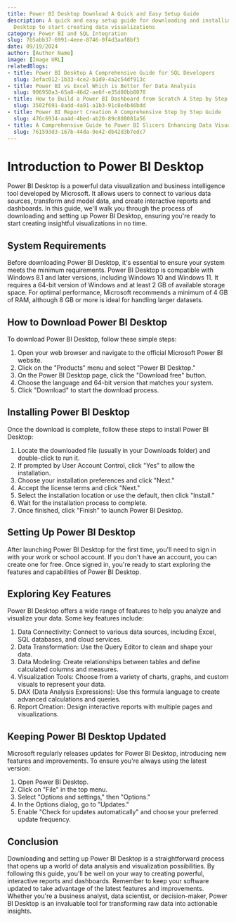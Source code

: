 ```yaml
---
title: Power BI Desktop Download A Quick and Easy Setup Guide
description: A quick and easy setup guide for downloading and installing Power BI
  Desktop to start creating data visualizations
category: Power BI and SQL Integration
slug: 7b5abb37-6991-4eee-8746-0f4d3aaf8bf3
date: 09/19/2024
author: [Author Name]
image: [Image URL]
relatedBlogs:
- title: Power BI Desktop A Comprehensive Guide for SQL Developers
  slug: 3efac012-1b33-4ce2-b1d9-4a2c54df913c
- title: Power BI vs Excel Which is Better for Data Analysis
  slug: 906950a3-65a8-46d2-ae6f-e35d80bb8078
- title: How to Build a Power BI Dashboard from Scratch A Step by Step Guide
  slug: 3502f691-8add-4a91-a1b3-91c8e4b46bdd
- title: Power BI Report Creation A Comprehensive Step by Step Guide
  slug: 476c6934-aa4d-4bed-ab20-89c808081a56
- title: A Comprehensive Guide to Power BI Slicers Enhancing Data Visualization
  slug: 761593d3-167b-44da-9e42-db42d3b7edc7
---
```


# Introduction to Power BI Desktop

Power BI Desktop is a powerful data visualization and business intelligence tool developed by Microsoft. It allows users to connect to various data sources, transform and model data, and create interactive reports and dashboards. In this guide, we'll walk you through the process of downloading and setting up Power BI Desktop, ensuring you're ready to start creating insightful visualizations in no time.

## System Requirements

Before downloading Power BI Desktop, it's essential to ensure your system meets the minimum requirements. Power BI Desktop is compatible with Windows 8.1 and later versions, including Windows 10 and Windows 11. It requires a 64-bit version of Windows and at least 2 GB of available storage space. For optimal performance, Microsoft recommends a minimum of 4 GB of RAM, although 8 GB or more is ideal for handling larger datasets.

## How to Download Power BI Desktop

To download Power BI Desktop, follow these simple steps:

1. Open your web browser and navigate to the official Microsoft Power BI website.
2. Click on the "Products" menu and select "Power BI Desktop."
3. On the Power BI Desktop page, click the "Download free" button.
4. Choose the language and 64-bit version that matches your system.
5. Click "Download" to start the download process.

## Installing Power BI Desktop

Once the download is complete, follow these steps to install Power BI Desktop:

1. Locate the downloaded file (usually in your Downloads folder) and double-click to run it.
2. If prompted by User Account Control, click "Yes" to allow the installation.
3. Choose your installation preferences and click "Next."
4. Accept the license terms and click "Next."
5. Select the installation location or use the default, then click "Install."
6. Wait for the installation process to complete.
7. Once finished, click "Finish" to launch Power BI Desktop.

## Setting Up Power BI Desktop

After launching Power BI Desktop for the first time, you'll need to sign in with your work or school account. If you don't have an account, you can create one for free. Once signed in, you're ready to start exploring the features and capabilities of Power BI Desktop.

## Exploring Key Features

Power BI Desktop offers a wide range of features to help you analyze and visualize your data. Some key features include:

1. Data Connectivity: Connect to various data sources, including Excel, SQL databases, and cloud services.
2. Data Transformation: Use the Query Editor to clean and shape your data.
3. Data Modeling: Create relationships between tables and define calculated columns and measures.
4. Visualization Tools: Choose from a variety of charts, graphs, and custom visuals to represent your data.
5. DAX (Data Analysis Expressions): Use this formula language to create advanced calculations and queries.
6. Report Creation: Design interactive reports with multiple pages and visualizations.

## Keeping Power BI Desktop Updated

Microsoft regularly releases updates for Power BI Desktop, introducing new features and improvements. To ensure you're always using the latest version:

1. Open Power BI Desktop.
2. Click on "File" in the top menu.
3. Select "Options and settings," then "Options."
4. In the Options dialog, go to "Updates."
5. Enable "Check for updates automatically" and choose your preferred update frequency.

## Conclusion

Downloading and setting up Power BI Desktop is a straightforward process that opens up a world of data analysis and visualization possibilities. By following this guide, you'll be well on your way to creating powerful, interactive reports and dashboards. Remember to keep your software updated to take advantage of the latest features and improvements. Whether you're a business analyst, data scientist, or decision-maker, Power BI Desktop is an invaluable tool for transforming raw data into actionable insights.